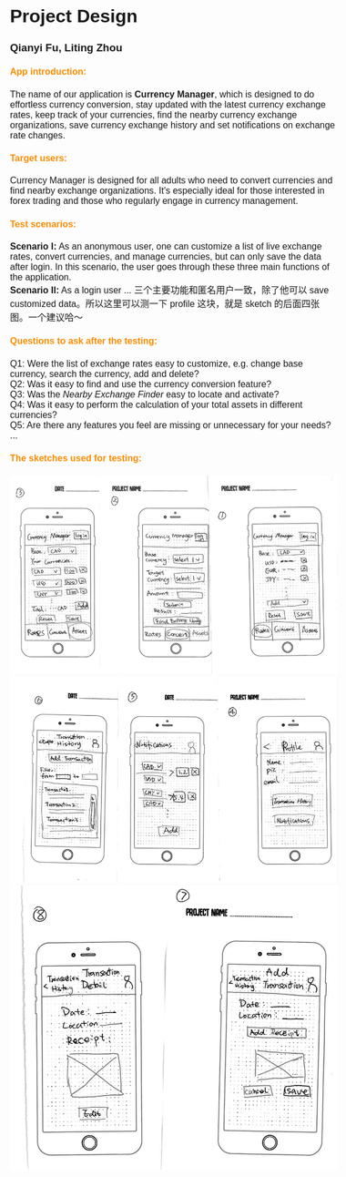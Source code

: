 <style>
@page {
  size: A4;
  margin: 1.54cm;
}

body {
  font-family: Gill Sans, sans-serif;
  font-size: 16px;
}

pre {
    background-color: #f4f4f4;
    padding: 10px;
    border-radius: 5px;
    overflow: auto;
}

code{
  background-color: #f4f4f4;
  color: #333;
  padding: 2px 4px;
  border-radius: 4px;
  font-family: "Courier New", Courier, monospace;
}

h4 {
  color:  #FF8C00; 
}
</style>

<div class="page">

# Project Design

### Qianyi Fu, Liting Zhou

#### App introduction:

The name of our application is **Currency Manager**, which is designed to do effortless currency conversion, stay updated with the latest currency exchange rates, keep track of your currencies, find the nearby currency exchange organizations, save currency exchange history and set notifications on exchange rate changes.

#### Target users:

Currency Manager is designed for all adults who need to convert currencies and find nearby exchange organizations. It's especially ideal for those interested in forex trading and those who regularly engage in currency management.

#### Test scenarios:

**Scenario I:** As an anonymous user, one can customize a list of live exchange rates, convert currencies, and manage currencies, but can only save the data after login. In this scenario, the user goes through these three main functions of the application.  
**Scenario II:** As a login user ... 三个主要功能和匿名用户一致，除了他可以 save customized data。所以这里可以测一下 profile 这块，就是 sketch 的后面四张图。一个建议哈～

#### Questions to ask after the testing:

Q1: Were the list of exchange rates easy to customize, e.g. change base currency, search the currency, add and delete?  
Q2: Was it easy to find and use the currency conversion feature?  
Q3: Was the _Nearby Exchange Finder_ easy to locate and activate?  
Q4: Was it easy to perform the calculation of your total assets in different currencies?  
Q5: Are there any features you feel are missing or unnecessary for your needs?  
...

#### The sketches used for testing:

<img src="./UI_sketches/sketches_v2_1.jpg" alt="" />
<img src="./UI_sketches/sketches_v2_2.jpg" alt="" />
<img src="./UI_sketches/sketches_v2_3.jpg" alt="" />

</div>
